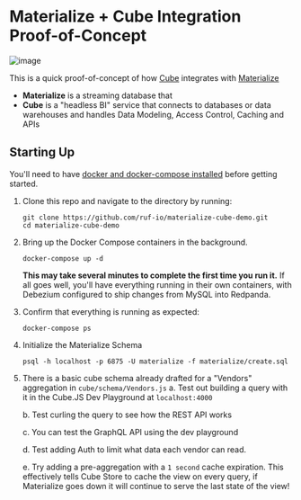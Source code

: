 # Materialize + Cube Integration Proof-of-Concept

![image](https://user-images.githubusercontent.com/11527560/168118268-7e5531aa-ce9c-4300-8aef-61ae6faa373e.png)

This is a quick proof-of-concept of how [Cube](https://cube.dev/) integrates with [Materialize]()

- **Materialize** is a streaming database that
- **Cube** is a "headless BI" service that connects to databases or data warehouses and handles Data Modeling, Access Control, Caching and APIs

## Starting Up

You'll need to have [docker and docker-compose installed](https://materialize.com/docs/third-party/docker) before getting started.

1. Clone this repo and navigate to the directory by running:

   ```shell session
   git clone https://github.com/ruf-io/materialize-cube-demo.git
   cd materialize-cube-demo
   ```

2. Bring up the Docker Compose containers in the background.

   ```shell session
   docker-compose up -d
   ```

   **This may take several minutes to complete the first time you run it.** If all goes well, you'll have everything running in their own containers, with Debezium configured to ship changes from MySQL into Redpanda.

3. Confirm that everything is running as expected:

   ```shell session
   docker-compose ps
   ```

4. Initialize the Materialize Schema

   ```shell session
   psql -h localhost -p 6875 -U materialize -f materialize/create.sql
   ```

5. There is a basic cube schema already drafted for a "Vendors" aggregation in `cube/schema/Vendors.js`
   a. Test out building a query with it in the Cube.JS Dev Playground at `localhost:4000`

   b. Test curling the query to see how the REST API works

   c. You can test the GraphQL API using the dev playground

   d. Test adding Auth to limit what data each vendor can read.

   e. Try adding a pre-aggregation with a `1 second` cache expiration. This effectively tells Cube Store to cache the view on every query, if Materialize goes down it will continue to serve the last state of the view!
